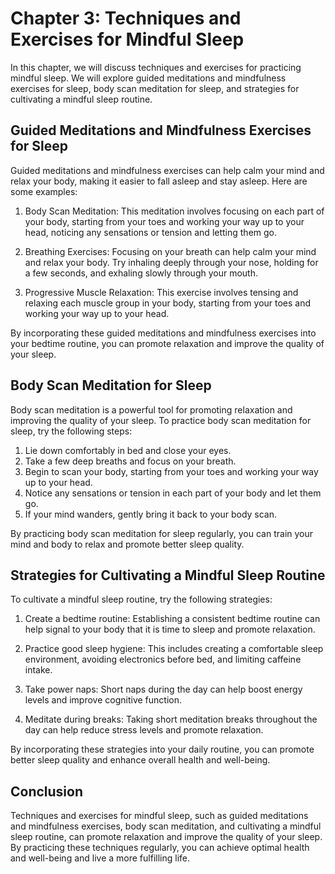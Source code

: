 Chapter 3: Techniques and Exercises for Mindful Sleep
=====================================================

In this chapter, we will discuss techniques and exercises for practicing mindful sleep. We will explore guided meditations and mindfulness exercises for sleep, body scan meditation for sleep, and strategies for cultivating a mindful sleep routine.

Guided Meditations and Mindfulness Exercises for Sleep
------------------------------------------------------

Guided meditations and mindfulness exercises can help calm your mind and relax your body, making it easier to fall asleep and stay asleep. Here are some examples:

1. Body Scan Meditation: This meditation involves focusing on each part of your body, starting from your toes and working your way up to your head, noticing any sensations or tension and letting them go.

2. Breathing Exercises: Focusing on your breath can help calm your mind and relax your body. Try inhaling deeply through your nose, holding for a few seconds, and exhaling slowly through your mouth.

3. Progressive Muscle Relaxation: This exercise involves tensing and relaxing each muscle group in your body, starting from your toes and working your way up to your head.

By incorporating these guided meditations and mindfulness exercises into your bedtime routine, you can promote relaxation and improve the quality of your sleep.

Body Scan Meditation for Sleep
------------------------------

Body scan meditation is a powerful tool for promoting relaxation and improving the quality of your sleep. To practice body scan meditation for sleep, try the following steps:

1. Lie down comfortably in bed and close your eyes.
2. Take a few deep breaths and focus on your breath.
3. Begin to scan your body, starting from your toes and working your way up to your head.
4. Notice any sensations or tension in each part of your body and let them go.
5. If your mind wanders, gently bring it back to your body scan.

By practicing body scan meditation for sleep regularly, you can train your mind and body to relax and promote better sleep quality.

Strategies for Cultivating a Mindful Sleep Routine
--------------------------------------------------

To cultivate a mindful sleep routine, try the following strategies:

1. Create a bedtime routine: Establishing a consistent bedtime routine can help signal to your body that it is time to sleep and promote relaxation.

2. Practice good sleep hygiene: This includes creating a comfortable sleep environment, avoiding electronics before bed, and limiting caffeine intake.

3. Take power naps: Short naps during the day can help boost energy levels and improve cognitive function.

4. Meditate during breaks: Taking short meditation breaks throughout the day can help reduce stress levels and promote relaxation.

By incorporating these strategies into your daily routine, you can promote better sleep quality and enhance overall health and well-being.

Conclusion
----------

Techniques and exercises for mindful sleep, such as guided meditations and mindfulness exercises, body scan meditation, and cultivating a mindful sleep routine, can promote relaxation and improve the quality of your sleep. By practicing these techniques regularly, you can achieve optimal health and well-being and live a more fulfilling life.
